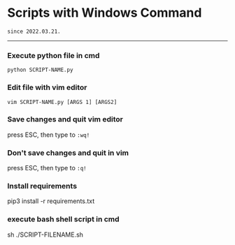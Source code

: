 # Scripts with Windows Command
`since 2022.03.21.`

---

### Execute python file in cmd
`python SCRIPT-NAME.py`

### Edit file with vim editor
`vim SCRIPT-NAME.py [ARGS 1] [ARGS2]`

### Save changes and quit vim editor
press ESC, then type to `:wq!`

### Don't save changes and quit in vim
press ESC, then type to `:q!`

### Install requirements
pip3 install -r requirements.txt

### execute bash shell script in cmd
sh ./SCRIPT-FILENAME.sh
